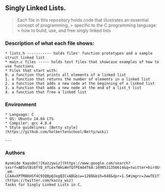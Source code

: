 ## Singly Linked Lists.
> Each file in this repository holds code that illustrates an essential concept of programming,
	> specific to the C programming language:
	> how to build, use, and free singly linked lists

### Description of what each file shows:
	* lists.h ----------- holds files' function prototypes and a sample struct linked list
	* main.c files ----- holds test files that showcase examples of how to use functions
	* Files that start with:
	0. a function that prints all elements of a linked list
	1. a function that returns the number of elements in a linked list
	2. a function that adds a new node at the beginning of a linked list
	3. a function that adds a new node at the end of a list_t list
	4. a function that free a linked list

### Environment
	* Language: C
	* OS: Ubuntu 14.04 LTS
	* Compiler: gcc 4.8.4
	* Style guidelines: [Betty style](https://github.com/holbertonschool/Betty/wiki)

	---
### Authors
	Ayomide Kayode[![Kazzywiz](https://www.google.com/search?sxsrf=AB5stBi6fY8_XfLexfWkLWefQfPEmd4T6A:1690531356614&q=twitter+bird&tbm=isch&source=lnms&sa=X&sqi=2&ved=2ahUKEwiP-_eH-LCAAxXPTMAKHSf4C9IQ0pQJegQICxAB&biw=1280&bih=648&dpr=1.5#imgrc=JwwTE1f758mFLM)](https://twitter.com/kazzy_wiz)
	Tasks for Singly Linked Lists in C.
